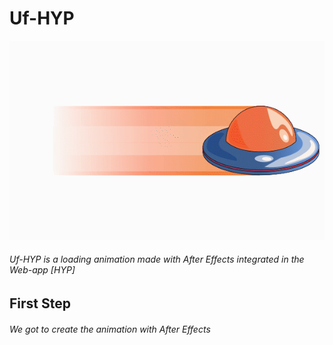 # Uf-HYP

![animation](https://github.com/mrhate8/Uf-HYP/blob/master/ufo-blind.gif)

###### Uf-HYP is a loading animation made with After Effects integrated in the Web-app [HYP]

## First Step
###### We got to create the animation with After Effects


